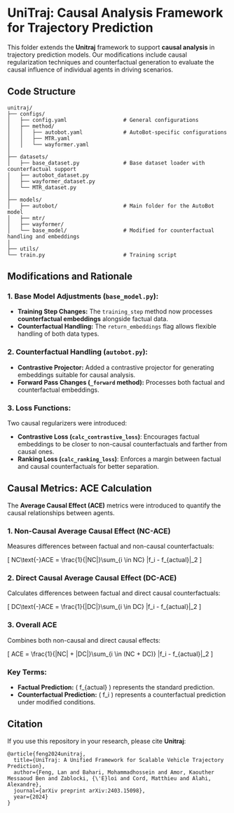 # UniTraj: Causal Analysis Framework for Trajectory Prediction

This folder extends the **Unitraj** framework to support **causal analysis** in trajectory prediction models. Our modifications include causal regularization techniques and counterfactual generation to evaluate the causal influence of individual agents in driving scenarios.

## Code Structure

```
unitraj/
├── configs/
│   ├── config.yaml                  # General configurations
│   ├── method/
│   │   ├── autobot.yaml             # AutoBot-specific configurations
│   │   ├── MTR.yaml
│   │   └── wayformer.yaml
│
├── datasets/
│   ├── base_dataset.py              # Base dataset loader with counterfactual support
│   ├── autobot_dataset.py
│   ├── wayformer_dataset.py
│   └── MTR_dataset.py
│
├── models/
│   ├── autobot/                     # Main folder for the AutoBot model
│   ├── mtr/
│   ├── wayformer/
│   └── base_model/                  # Modified for counterfactual handling and embeddings
│
├── utils/
└── train.py                         # Training script

```

## Modifications and Rationale

### **1. Base Model Adjustments (`base_model.py`):**

- **Training Step Changes:** The `training_step` method now processes **counterfactual embeddings** alongside factual data.
- **Counterfactual Handling:** The `return_embeddings` flag allows flexible handling of both data types.

### **2. Counterfactual Handling (`autobot.py`):**

- **Contrastive Projector:** Added a contrastive projector for generating embeddings suitable for causal analysis.
- **Forward Pass Changes (`_forward` method):** Processes both factual and counterfactual embeddings.

### **3. Loss Functions:**

Two causal regularizers were introduced:

- **Contrastive Loss (`calc_contrastive_loss`)**: Encourages factual embeddings to be closer to non-causal counterfactuals and farther from causal ones.
- **Ranking Loss (`calc_ranking_loss`)**: Enforces a margin between factual and causal counterfactuals for better separation.


## Causal Metrics: ACE Calculation

The **Average Causal Effect (ACE)** metrics were introduced to quantify the causal relationships between agents.


### **1. Non-Causal Average Causal Effect (NC-ACE)**

Measures differences between factual and non-causal counterfactuals:

\[
NC\text{-}ACE = \frac{1}{|NC|}\sum_{i \in NC} \|f_i - f_{actual}\|_2
\]


### **2. Direct Causal Average Causal Effect (DC-ACE)**

Calculates differences between factual and direct causal counterfactuals:

\[
DC\text{-}ACE = \frac{1}{|DC|}\sum_{i \in DC} \|f_i - f_{actual}\|_2
\]


### **3. Overall ACE**

Combines both non-causal and direct causal effects:

\[
ACE = \frac{1}{|NC| + |DC|}\sum_{i \in (NC + DC)} \|f_i - f_{actual}\|_2
\]


### Key Terms:
- **Factual Prediction:** \( f_{actual} \) represents the standard prediction.  
- **Counterfactual Prediction:** \( f_i \) represents a counterfactual prediction under modified conditions.

## Citation

If you use this repository in your research, please cite **Unitraj**:

```
@article{feng2024unitraj,
  title={UniTraj: A Unified Framework for Scalable Vehicle Trajectory Prediction},
  author={Feng, Lan and Bahari, Mohammadhossein and Amor, Kaouther Messaoud Ben and Zablocki, {\'E}loi and Cord, Matthieu and Alahi, Alexandre},
  journal={arXiv preprint arXiv:2403.15098},
  year={2024}
}
```
